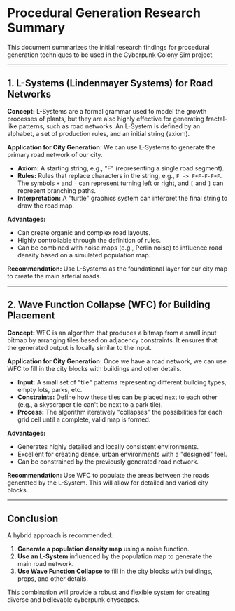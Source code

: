 # Procedural Generation Research Summary

This document summarizes the initial research findings for procedural generation techniques to be used in the Cyberpunk Colony Sim project.

---

## 1. L-Systems (Lindenmayer Systems) for Road Networks

**Concept:**
L-Systems are a formal grammar used to model the growth processes of plants, but they are also highly effective for generating fractal-like patterns, such as road networks. An L-System is defined by an alphabet, a set of production rules, and an initial string (axiom).

**Application for City Generation:**
We can use L-Systems to generate the primary road network of our city.

*   **Axiom:** A starting string, e.g., "F" (representing a single road segment).
*   **Rules:** Rules that replace characters in the string, e.g., `F -> F+F-F-F+F`. The symbols `+` and `-` can represent turning left or right, and `[` and `]` can represent branching paths.
*   **Interpretation:** A "turtle" graphics system can interpret the final string to draw the road map.

**Advantages:**
*   Can create organic and complex road layouts.
*   Highly controllable through the definition of rules.
*   Can be combined with noise maps (e.g., Perlin noise) to influence road density based on a simulated population map.

**Recommendation:**
Use L-Systems as the foundational layer for our city map to create the main arterial roads.

---

## 2. Wave Function Collapse (WFC) for Building Placement

**Concept:**
WFC is an algorithm that produces a bitmap from a small input bitmap by arranging tiles based on adjacency constraints. It ensures that the generated output is locally similar to the input.

**Application for City Generation:**
Once we have a road network, we can use WFC to fill in the city blocks with buildings and other details.

*   **Input:** A small set of "tile" patterns representing different building types, empty lots, parks, etc.
*   **Constraints:** Define how these tiles can be placed next to each other (e.g., a skyscraper tile can't be next to a park tile).
*   **Process:** The algorithm iteratively "collapses" the possibilities for each grid cell until a complete, valid map is formed.

**Advantages:**
*   Generates highly detailed and locally consistent environments.
*   Excellent for creating dense, urban environments with a "designed" feel.
*   Can be constrained by the previously generated road network.

**Recommendation:**
Use WFC to populate the areas between the roads generated by the L-System. This will allow for detailed and varied city blocks.

---

## Conclusion

A hybrid approach is recommended:

1.  **Generate a population density map** using a noise function.
2.  **Use an L-System** influenced by the population map to generate the main road network.
3.  **Use Wave Function Collapse** to fill in the city blocks with buildings, props, and other details.

This combination will provide a robust and flexible system for creating diverse and believable cyberpunk cityscapes.